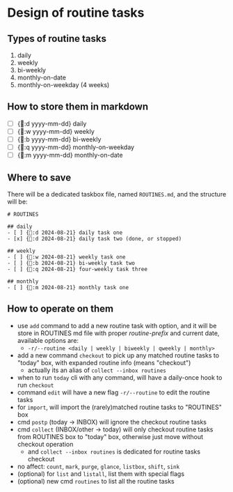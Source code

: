 # Design of routine tasks

## Types of routine tasks
1. daily
2. weekly
3. bi-weekly
4. monthly-on-date
5. monthly-on-weekday (4 weeks)

## How to store them in markdown
- [ ] {󰃵:d yyyy-mm-dd} daily
- [ ] {󰃵:w yyyy-mm-dd} weekly
- [ ] {󰃵:b yyyy-mm-dd} bi-weekly
- [ ] {󰃵:q yyyy-mm-dd} monthly-on-weekday
- [ ] {󰃵:m yyyy-mm-dd} monthly-on-date

## Where to save
There will be a dedicated taskbox file, named `ROUTINES.md`, and the structure will be:
```
# ROUTINES

## daily
- [ ] {󰃵:d 2024-08-21} daily task one
- [x] {󰃵:d 2024-08-21} daily task two (done, or stopped)

## weekly
- [ ] {󰃵:w 2024-08-21} weekly task one
- [ ] {󰃵:b 2024-08-21} bi-weekly task two
- [ ] {󰃵:q 2024-08-21} four-weekly task three

## monthly
- [ ] {󰃵:m 2024-08-21} monthly task one

```

## How to operate on them
* use `add` command to add a new routine task with option, and it will be store in ROUTINES md file with proper *routine-prefix* and current date, available options are:
  * `-r/--routine <daily | weekly | biweekly | qweekly | monthly>`
* add a new command `checkout` to pick up any matched routine tasks to "today" box, with expanded routine info (means "checkout")
  * actually its an alias of `collect --inbox routines`
* when to run `today` cli with any command, will have a daily-once hook to run `checkout`
* command `edit` will have a new flag `-r/--routine` to edit the routine tasks
* for `import`, will import the (rarely)matched routine tasks to "ROUTINES" box
* cmd `postp` (today -> INBOX) will ignore the checkout routine tasks
* cmd `collect` (INBOX/other -> today) will only checkout routine tasks from ROUTINES box to "today" box, otherwise just move without checkout operation
  * and `collect --inbox routines` is dedicated for routine tasks checkout
* no affect: `count`, `mark`, `purge`, `glance`, `listbox`, `shift`, `sink`
* (optional) for `list` and `listall`, list them with special flags
* (optional) new cmd `routines` to list all the routine tasks
